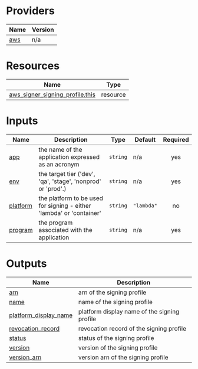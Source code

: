 <!-- BEGIN_TF_DOCS -->


# Providers

| Name | Version |
|------|---------|
| <a name="provider_aws"></a> [aws](#provider\_aws) | n/a |

# Resources

| Name | Type |
|------|------|
| [aws_signer_signing_profile.this](https://registry.terraform.io/providers/hashicorp/aws/latest/docs/resources/signer_signing_profile) | resource |

# Inputs

| Name | Description | Type | Default | Required |
|------|-------------|------|---------|:--------:|
| <a name="input_app"></a> [app](#input\_app) | the name of the application expressed as an acronym | `string` | n/a | yes |
| <a name="input_env"></a> [env](#input\_env) | the target tier ('dev', 'qa', 'stage', 'nonprod' or 'prod'.) | `string` | n/a | yes |
| <a name="input_platform"></a> [platform](#input\_platform) | the platform to be used for signing - either 'lambda' or 'container' | `string` | `"lambda"` | no |
| <a name="input_program"></a> [program](#input\_program) | the program associated with the application | `string` | n/a | yes |

# Outputs

| Name | Description |
|------|-------------|
| <a name="output_arn"></a> [arn](#output\_arn) | arn of the signing profile |
| <a name="output_name"></a> [name](#output\_name) | name of the signing profile |
| <a name="output_platform_display_name"></a> [platform\_display\_name](#output\_platform\_display\_name) | platform display name of the signing profile |
| <a name="output_revocation_record"></a> [revocation\_record](#output\_revocation\_record) | revocation record of the signing profile |
| <a name="output_status"></a> [status](#output\_status) | status of the signing profile |
| <a name="output_version"></a> [version](#output\_version) | version of the signing profile |
| <a name="output_version_arn"></a> [version\_arn](#output\_version\_arn) | version arn of the signing profile |
<!-- END_TF_DOCS -->